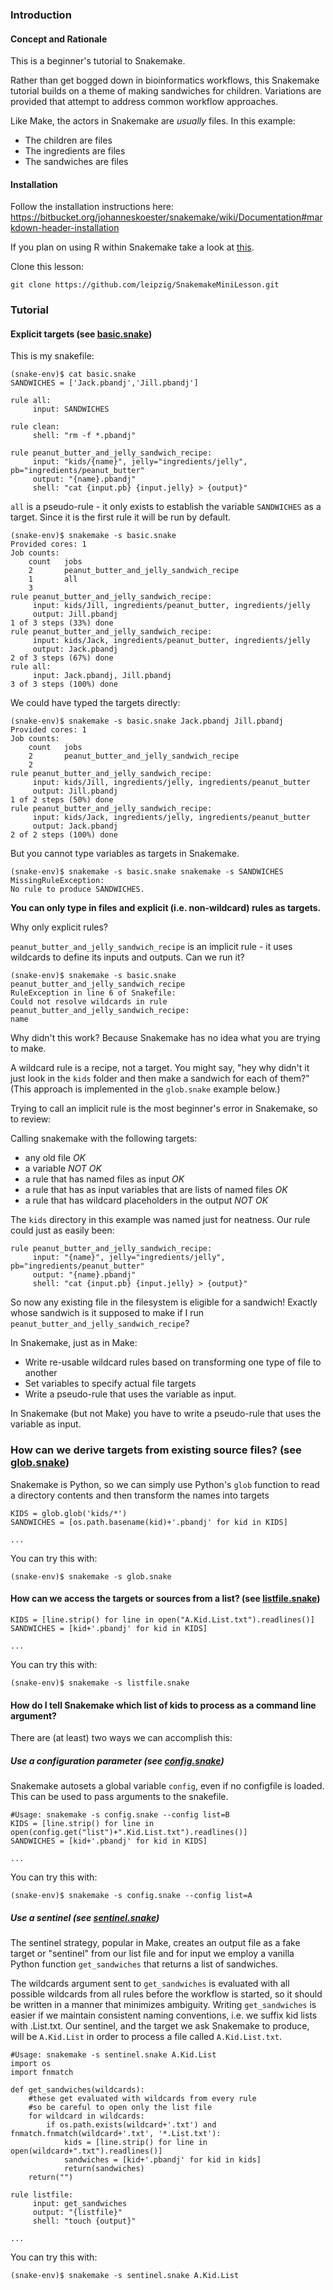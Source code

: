 ### Introduction
#### Concept and Rationale
This is a beginner's tutorial to Snakemake.

Rather than get bogged down in bioinformatics workflows, this Snakemake tutorial builds on a theme of making sandwiches for children. Variations are provided that attempt to address common workflow approaches.

Like Make, the actors in Snakemake are *usually* files. In this example:
* The children are files
* The ingredients are files
* The sandwiches are files

#### Installation
Follow the installation instructions here:
https://bitbucket.org/johanneskoester/snakemake/wiki/Documentation#markdown-header-installation

If you plan on using R within Snakemake take a look at [this](SETUP.md).

Clone this lesson:
```
git clone https://github.com/leipzig/SnakemakeMiniLesson.git
````
### Tutorial
#### Explicit targets (see [basic.snake](basic.snake))
This is my snakefile:
```
(snake-env)$ cat basic.snake
SANDWICHES = ['Jack.pbandj','Jill.pbandj']

rule all:
     input: SANDWICHES

rule clean:
     shell: "rm -f *.pbandj"

rule peanut_butter_and_jelly_sandwich_recipe:
     input: "kids/{name}", jelly="ingredients/jelly", pb="ingredients/peanut_butter"
     output: "{name}.pbandj"
     shell: "cat {input.pb} {input.jelly} > {output}"
```

`all` is a pseudo-rule - it only exists to establish the variable `SANDWICHES` as a target.
Since it is the first rule it will be run by default.

```
(snake-env)$ snakemake -s basic.snake
Provided cores: 1
Job counts:
    count	jobs
    2		peanut_butter_and_jelly_sandwich_recipe
    1		all
    3
rule peanut_butter_and_jelly_sandwich_recipe:
     input: kids/Jill, ingredients/peanut_butter, ingredients/jelly
     output: Jill.pbandj
1 of 3 steps (33%) done
rule peanut_butter_and_jelly_sandwich_recipe:
     input: kids/Jack, ingredients/peanut_butter, ingredients/jelly
     output: Jack.pbandj
2 of 3 steps (67%) done
rule all:
     input: Jack.pbandj, Jill.pbandj
3 of 3 steps (100%) done
```
We could have typed the targets directly:
```
(snake-env)$ snakemake -s basic.snake Jack.pbandj Jill.pbandj
Provided cores: 1
Job counts:
    count	jobs
    2		peanut_butter_and_jelly_sandwich_recipe
    2
rule peanut_butter_and_jelly_sandwich_recipe:
     input: kids/Jill, ingredients/jelly, ingredients/peanut_butter
     output: Jill.pbandj
1 of 2 steps (50%) done
rule peanut_butter_and_jelly_sandwich_recipe:
     input: kids/Jack, ingredients/jelly, ingredients/peanut_butter
     output: Jack.pbandj
2 of 2 steps (100%) done
```
But you cannot type variables as targets in Snakemake.
```
(snake-env)$ snakemake -s basic.snake snakemake -s SANDWICHES
MissingRuleException:
No rule to produce SANDWICHES.
```
**You can only type in files and explicit (i.e. non-wildcard) rules as targets.**

Why only explicit rules?

`peanut_butter_and_jelly_sandwich_recipe` is an implicit rule - it uses wildcards to define its inputs and outputs. Can we run it?
```
(snake-env)$ snakemake -s basic.snake peanut_butter_and_jelly_sandwich_recipe
RuleException in line 6 of Snakefile:
Could not resolve wildcards in rule peanut_butter_and_jelly_sandwich_recipe:
name
```
Why didn't this work? Because Snakemake has no idea what you are trying to make.

A wildcard rule is a recipe, not a target. You might say, "hey why didn't it just look in the `kids` folder and then make a sandwich for each of them?" (This approach is implemented in the `glob.snake` example below.)

Trying to call an implicit rule is the most beginner's error in Snakemake, so to review:

Calling snakemake with the following targets:
* any old file *OK*
* a variable *NOT OK*
* a rule that has named files as input *OK*
* a rule that has as input variables that are lists of named files *OK*
* a rule that has wildcard placeholders in the output *NOT OK*

The `kids` directory in this example was named just for neatness. Our rule could just as easily been:
```
rule peanut_butter_and_jelly_sandwich_recipe:
     input: "{name}", jelly="ingredients/jelly", pb="ingredients/peanut_butter"
     output: "{name}.pbandj"
     shell: "cat {input.pb} {input.jelly} > {output}"
```


So now any existing file in the filesystem is eligible for a sandwich! Exactly whose sandwich is it supposed to make if I run `peanut_butter_and_jelly_sandwich_recipe`?


In Snakemake, just as in Make:
*  Write re-usable wildcard rules based on transforming one type of file to another
*  Set variables to specify actual file targets
*  Write a pseudo-rule that uses the variable as input.

In Snakemake (but not Make) you have to write a pseudo-rule that uses the variable as input.

### How can we derive targets from existing source files?  (see [glob.snake](glob.snake))

Snakemake is Python, so we can simply use Python's `glob` function to read a directory contents and then transform the names into targets
```
KIDS = glob.glob('kids/*')
SANDWICHES = [os.path.basename(kid)+'.pbandj' for kid in KIDS]

...
```
You can try this with:
```
(snake-env)$ snakemake -s glob.snake
```
#### How can we access the targets or sources from a list? (see [listfile.snake](listfile.snake))
```
KIDS = [line.strip() for line in open("A.Kid.List.txt").readlines()]
SANDWICHES = [kid+'.pbandj' for kid in KIDS]

...
```
You can try this with:
```
(snake-env)$ snakemake -s listfile.snake
```
#### How do I tell Snakemake which list of kids to process as a command line argument?
There are (at least) two ways we can accomplish this:
##### Use a configuration parameter (see [config.snake](config.snake))
Snakemake autosets a global variable `config`, even if no configfile is loaded. This can be used to pass arguments to the snakefile.
```
#Usage: snakemake -s config.snake --config list=B
KIDS = [line.strip() for line in open(config.get("list")+".Kid.List.txt").readlines()]
SANDWICHES = [kid+'.pbandj' for kid in KIDS]

...
```

You can try this with:
```
(snake-env)$ snakemake -s config.snake --config list=A
```

##### Use a sentinel (see [sentinel.snake](sentinel.snake))
The sentinel strategy, popular in Make, creates an output file as a fake target or "sentinel" from our list file and for input we employ a vanilla Python function `get_sandwiches` that returns a list of sandwiches.

The wildcards argument sent to `get_sandwiches` is evaluated with all possible wildcards from all rules before the workflow is started, so it should be written in a manner that minimizes ambiguity. Writing `get_sandwiches` is easier if we maintain consistent naming conventions, i.e. we suffix kid lists with .List.txt. Our sentinel, and the target we ask Snakemake to produce, will be `A.Kid.List` in order to process a file called `A.Kid.List.txt`.
```
#Usage: snakemake -s sentinel.snake A.Kid.List
import os
import fnmatch

def get_sandwiches(wildcards):
    #these get evaluated with wildcards from every rule
    #so be careful to open only the list file
    for wildcard in wildcards:
        if os.path.exists(wildcard+'.txt') and fnmatch.fnmatch(wildcard+'.txt', '*.List.txt'):
            kids = [line.strip() for line in open(wildcard+".txt").readlines()]
            sandwiches = [kid+'.pbandj' for kid in kids]
            return(sandwiches)
    return("")

rule listfile:
     input: get_sandwiches
     output: "{listfile}"
     shell: "touch {output}"

...
```
You can try this with:
```
(snake-env)$ snakemake -s sentinel.snake A.Kid.List
```


